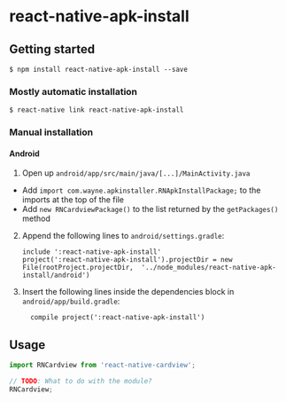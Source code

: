 
# react-native-apk-install

## Getting started

`$ npm install react-native-apk-install --save`

### Mostly automatic installation

`$ react-native link react-native-apk-install`

### Manual installation


#### Android

1. Open up `android/app/src/main/java/[...]/MainActivity.java`
  - Add `import com.wayne.apkinstaller.RNApkInstallPackage;` to the imports at the top of the file
  - Add `new RNCardviewPackage()` to the list returned by the `getPackages()` method
2. Append the following lines to `android/settings.gradle`:
  	```
  	include ':react-native-apk-install'
  	project(':react-native-apk-install').projectDir = new File(rootProject.projectDir, 	'../node_modules/react-native-apk-install/android')
  	```
3. Insert the following lines inside the dependencies block in `android/app/build.gradle`:
  	```
      compile project(':react-native-apk-install')
  	```


## Usage
```javascript
import RNCardview from 'react-native-cardview';

// TODO: What to do with the module?
RNCardview;
```
  
